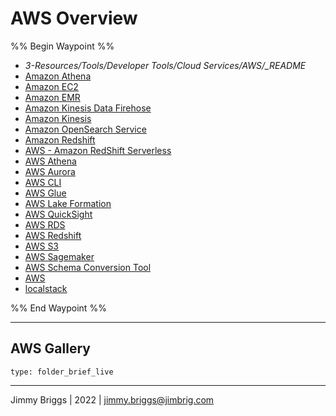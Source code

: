 # AWS Overview

%% Begin Waypoint %%

* *3-Resources/Tools/Developer Tools/Cloud Services/AWS/_README*
* [Amazon Athena](Amazon%20Athena.md)
* [Amazon EC2](Amazon%20EC2.md)
* [Amazon EMR](Amazon%20EMR.md)
* [Amazon Kinesis Data Firehose](Amazon%20Kinesis%20Data%20Firehose.md)
* [Amazon Kinesis](Amazon%20Kinesis.md)
* [Amazon OpenSearch Service](Amazon%20OpenSearch%20Service.md)
* [Amazon Redshift](Amazon%20Redshift.md)
* [AWS - Amazon RedShift Serverless](AWS%20-%20Amazon%20RedShift%20Serverless.md)
* [AWS Athena](AWS%20Athena.md)
* [AWS Aurora](AWS%20Aurora.md)
* [AWS CLI](AWS%20CLI.md)
* [AWS Glue](AWS%20Glue.md)
* [AWS Lake Formation](AWS%20Lake%20Formation.md)
* [AWS QuickSight](AWS%20QuickSight.md)
* [AWS RDS](AWS%20RDS.md)
* [AWS Redshift](AWS%20Redshift.md)
* [AWS S3](AWS%20S3.md)
* [AWS Sagemaker](AWS%20Sagemaker.md)
* [AWS Schema Conversion Tool](AWS%20Schema%20Conversion%20Tool.md)
* [AWS](AWS.md)
* [localstack](localstack.md)

%% End Waypoint %%

---

## AWS Gallery

````ccard
type: folder_brief_live
````

---

Jimmy Briggs | 2022 | <jimmy.briggs@jimbrig.com>

